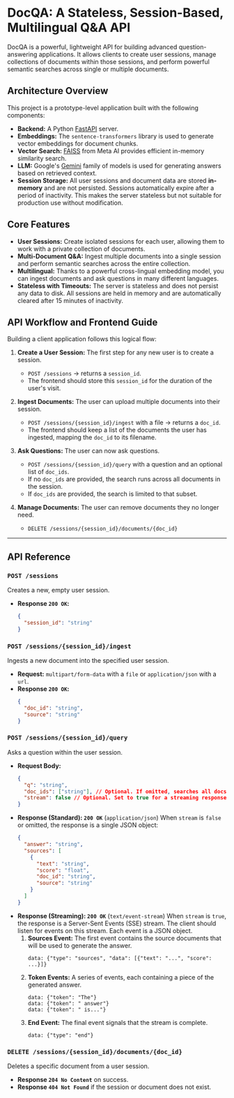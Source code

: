 # DocQA: A Stateless, Session-Based, Multilingual Q&A API

DocQA is a powerful, lightweight API for building advanced question-answering applications. It allows clients to create user sessions, manage collections of documents within those sessions, and perform powerful semantic searches across single or multiple documents.

## Architecture Overview

This project is a prototype-level application built with the following components:
*   **Backend:** A Python [FastAPI](https://fastapi.tiangolo.com/) server.
*   **Embeddings:** The `sentence-transformers` library is used to generate vector embeddings for document chunks.
*   **Vector Search:** [FAISS](https://faiss.ai/) from Meta AI provides efficient in-memory similarity search.
*   **LLM:** Google's [Gemini](https://deepmind.google/technologies/gemini/) family of models is used for generating answers based on retrieved context.
*   **Session Storage:** All user sessions and document data are stored **in-memory** and are not persisted. Sessions automatically expire after a period of inactivity. This makes the server stateless but not suitable for production use without modification.

## Core Features
- **User Sessions:** Create isolated sessions for each user, allowing them to work with a private collection of documents.
- **Multi-Document Q&A:** Ingest multiple documents into a single session and perform semantic searches across the entire collection.
- **Multilingual:** Thanks to a powerful cross-lingual embedding model, you can ingest documents and ask questions in many different languages.
- **Stateless with Timeouts:** The server is stateless and does not persist any data to disk. All sessions are held in memory and are automatically cleared after 15 minutes of inactivity.

## API Workflow and Frontend Guide

Building a client application follows this logical flow:

1.  **Create a User Session:** The first step for any new user is to create a session.
    -   `POST /sessions` -> returns a `session_id`.
    -   The frontend should store this `session_id` for the duration of the user's visit.

2.  **Ingest Documents:** The user can upload multiple documents into their session.
    -   `POST /sessions/{session_id}/ingest` with a file -> returns a `doc_id`.
    -   The frontend should keep a list of the documents the user has ingested, mapping the `doc_id` to its filename.

3.  **Ask Questions:** The user can now ask questions.
    -   `POST /sessions/{session_id}/query` with a question and an optional list of `doc_ids`.
    -   If no `doc_ids` are provided, the search runs across all documents in the session.
    -   If `doc_ids` are provided, the search is limited to that subset.

4.  **Manage Documents:** The user can remove documents they no longer need.
    -   `DELETE /sessions/{session_id}/documents/{doc_id}`

---

## API Reference

### `POST /sessions`
Creates a new, empty user session.
- **Response `200 OK`:**
  ```json
  {
    "session_id": "string"
  }
  ```

### `POST /sessions/{session_id}/ingest`
Ingests a new document into the specified user session.
- **Request:** `multipart/form-data` with a `file` or `application/json` with a `url`.
- **Response `200 OK`:**
  ```json
  {
    "doc_id": "string",
    "source": "string"
  }
  ```

### `POST /sessions/{session_id}/query`
Asks a question within the user session.
- **Request Body:**
  ```json
  {
    "q": "string",
    "doc_ids": ["string"], // Optional. If omitted, searches all docs in session.
    "stream": false // Optional. Set to true for a streaming response.
  }
  ```
- **Response (Standard): `200 OK`** (`application/json`)
  When `stream` is `false` or omitted, the response is a single JSON object:
  ```json
  {
    "answer": "string",
    "sources": [
      {
        "text": "string",
        "score": "float",
        "doc_id": "string",
        "source": "string"
      }
    ]
  }
  ```
- **Response (Streaming): `200 OK`** (`text/event-stream`)
  When `stream` is `true`, the response is a Server-Sent Events (SSE) stream. The client should listen for events on this stream. Each event is a JSON object.
    1.  **Sources Event:** The first event contains the source documents that will be used to generate the answer.
        ```
        data: {"type": "sources", "data": [{"text": "...", "score": ...}]}
        ```
    2.  **Token Events:** A series of events, each containing a piece of the generated answer.
        ```
        data: {"token": "The"}
        data: {"token": " answer"}
        data: {"token": " is..."}
        ```
    3.  **End Event:** The final event signals that the stream is complete.
        ```
        data: {"type": "end"}
        ```

### `DELETE /sessions/{session_id}/documents/{doc_id}`
Deletes a specific document from a user session.
- **Response `204 No Content`** on success.
- **Response `404 Not Found`** if the session or document does not exist.
